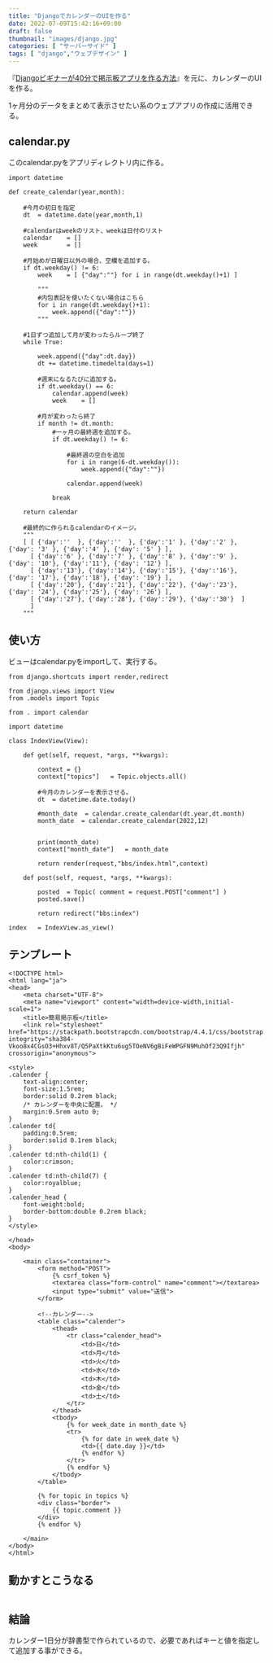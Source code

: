 ```yaml
---
title: "DjangoでカレンダーのUIを作る"
date: 2022-07-09T15:42:16+09:00
draft: false
thumbnail: "images/django.jpg"
categories: [ "サーバーサイド" ]
tags: [ "django","ウェブデザイン" ]
---
```


『[Djangoビギナーが40分で掲示板アプリを作る方法](/post/startup-django/)』を元に、カレンダーのUIを作る。

1ヶ月分のデータをまとめて表示させたい系のウェブアプリの作成に活用できる。

## calendar.py

このcalendar.pyをアプリディレクトリ内に作る。


    import datetime 
    
    def create_calendar(year,month):
    
        #今月の初日を指定
        dt  = datetime.date(year,month,1)
    
        #calendarはweekのリスト、weekは日付のリスト
        calendar    = []
        week        = []
    
        #月始めが日曜日以外の場合、空欄を追加する。
        if dt.weekday() != 6:
            week    = [ {"day":""} for i in range(dt.weekday()+1) ]
    
            """
            #内包表記を使いたくない場合はこちら
            for i in range(dt.weekday()+1):
                week.append({"day":""})
            """
    
        #1日ずつ追加して月が変わったらループ終了
        while True:
    
            week.append({"day":dt.day})
            dt += datetime.timedelta(days=1)
    
            #週末になるたびに追加する。
            if dt.weekday() == 6:
                calendar.append(week)
                week    = []
    
            #月が変わったら終了
            if month != dt.month:
                #一ヶ月の最終週を追加する。
                if dt.weekday() != 6:
    
                    #最終週の空白を追加
                    for i in range(6-dt.weekday()):
                        week.append({"day":""})
    
                    calendar.append(week)
    
                break
    
        return calendar
    
        #最終的に作られるcalendarのイメージ。
        """
        [ [ {'day':''  }, {'day':''  }, {'day':'1' }, {'day':'2' }, {'day': '3' }, {'day':'4' }, {'day': '5' } ],
          [ {'day':'6' }, {'day':'7' }, {'day':'8' }, {'day':'9' }, {'day': '10'}, {'day':'11'}, {'day': '12'} ],
          [ {'day':'13'}, {'day':'14'}, {'day':'15'}, {'day':'16'}, {'day': '17'}, {'day':'18'}, {'day': '19'} ],
          [ {'day':'20'}, {'day':'21'}, {'day':'22'}, {'day':'23'}, {'day': '24'}, {'day':'25'}, {'day': '26'} ],
          [ {'day':'27'}, {'day':'28'}, {'day':'29'}, {'day':'30'}  ]
          ]
        """


## 使い方

ビューはcalendar.pyをimportして、実行する。

    from django.shortcuts import render,redirect
    
    from django.views import View
    from .models import Topic
    
    from . import calendar
    
    import datetime
    
    class IndexView(View):
    
        def get(self, request, *args, **kwargs):
    
            context = {}
            context["topics"]   = Topic.objects.all()
    
            #今月のカレンダーを表示させる。
            dt  = datetime.date.today()
    
            #month_date  = calendar.create_calendar(dt.year,dt.month)
            month_date  = calendar.create_calendar(2022,12)
    
    
            print(month_date)
            context["month_date"]   = month_date
    
            return render(request,"bbs/index.html",context)
    
        def post(self, request, *args, **kwargs):
    
            posted  = Topic( comment = request.POST["comment"] )
            posted.save()
    
            return redirect("bbs:index")
    
    index   = IndexView.as_view()
    

## テンプレート

    <!DOCTYPE html>
    <html lang="ja">
    <head>
    	<meta charset="UTF-8">
        <meta name="viewport" content="width=device-width,initial-scale=1">
    	<title>簡易掲示板</title>
        <link rel="stylesheet" href="https://stackpath.bootstrapcdn.com/bootstrap/4.4.1/css/bootstrap.min.css" integrity="sha384-Vkoo8x4CGsO3+Hhxv8T/Q5PaXtkKtu6ug5TOeNV6gBiFeWPGFN9MuhOf23Q9Ifjh" crossorigin="anonymous">
    
    <style>
    .calender {
        text-align:center;
        font-size:1.5rem;
        border:solid 0.2rem black;
        /* カレンダーを中央に配置。 */
        margin:0.5rem auto 0;
    }
    .calender td{ 
        padding:0.5rem;
        border:solid 0.1rem black;
    }
    .calender td:nth-child(1) {
        color:crimson;
    }
    .calender td:nth-child(7) {
        color:royalblue;
    }
    .calender_head {
        font-weight:bold;
        border-bottom:double 0.2rem black;
    }
    </style>
    
    </head>
    <body>
    
        <main class="container">
            <form method="POST">
                {% csrf_token %}
                <textarea class="form-control" name="comment"></textarea>
                <input type="submit" value="送信">
            </form>
    
            <!--カレンダー-->
            <table class="calender">
                <thead>
                    <tr class="calender_head">
                        <td>日</td>
                        <td>月</td>
                        <td>火</td>
                        <td>水</td>
                        <td>木</td>
                        <td>金</td>
                        <td>土</td>
                    </tr>
                </thead>
                <tbody>
                    {% for week_date in month_date %}
                    <tr>
                        {% for date in week_date %}
                        <td>{{ date.day }}</td>
                        {% endfor %}
                    </tr>
                    {% endfor %}
                </tbody>
            </table>
    
            {% for topic in topics %}
            <div class="border">
                {{ topic.comment }}
            </div>
            {% endfor %}
    
        </main>
    </body>
    </html>


## 動かすとこうなる

<div class="img-center"><img src="/images/Screenshot from 2022-07-09 17-02-20.png" alt=""></div>


## 結論

カレンダー1日分が辞書型で作られているので、必要であればキーと値を指定して追加する事ができる。

